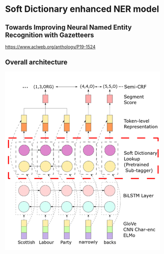 # Soft Dictionary enhanced NER model
## Towards Improving Neural Named Entity Recognition with Gazetteers
https://www.aclweb.org/anthology/P19-1524

## Overall architecture
![Architecture](fig/architecture.png)
